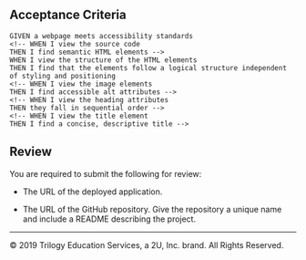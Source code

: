 
## Acceptance Criteria

```
GIVEN a webpage meets accessibility standards
<!-- WHEN I view the source code
THEN I find semantic HTML elements -->
WHEN I view the structure of the HTML elements
THEN I find that the elements follow a logical structure independent of styling and positioning
<!-- WHEN I view the image elements
THEN I find accessible alt attributes -->
<!-- WHEN I view the heading attributes
THEN they fall in sequential order -->
<!-- WHEN I view the title element
THEN I find a concise, descriptive title -->
```

## Review

You are required to submit the following for review:

* The URL of the deployed application.

* The URL of the GitHub repository. Give the repository a unique name and include a README describing the project.

- - -
© 2019 Trilogy Education Services, a 2U, Inc. brand. All Rights Reserved.

